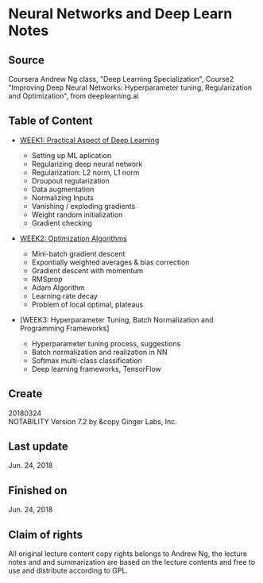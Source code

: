 # Neural Networks and Deep Learn Notes   
## Source  
Coursera Andrew Ng class, "Deep Learning Specialization", Course2 "Improving Deep Neural Networks: Hyperparameter tuning, Regularization and Optimization", from deeplearning.ai  
## Table of Content  
- [WEEK1: Practical Aspect of Deep Learning](https://github.com/SuperYuLu/Deep-Learning-Notes-Exercise/blob/master/AndrewNg_DeepLearning_Notes/Course2-Improving%20Deep%20Neural%20Networks/Week1-Practical%20Aspect%20of%20Deep%20Learning.pdf)
  + Setting up ML aplication 
  + Regularizing deep neural network
  + Regularization: L2 norm, L1 norm
  + Droupout regularization
  + Data augmentation 
  + Normalizing Inputs 
  + Vanishing / exploding gradients
  + Weight random initialization 
  + Gradient checking

- [WEEK2: Optimization Algorithms](https://github.com/SuperYuLu/Deep-Learning-Notes-Exercise/blob/master/AndrewNg_DeepLearning_Notes/Course2-Improving%20Deep%20Neural%20Networks/Week2-Optimization%20Algorithms.pdf)
  + Mini-batch gradient descent
  + Expontially weighted averages & bias correction 
  + Gradient descent with momentum 
  + RMSprop
  + Adam Algorithm 
  + Learning rate decay
  + Problem of local optimal, plateaus
- [WEEK3: Hyperparameter Tuning, Batch Normalization and Programming Frameworks]
  + Hyperparameter tuning process, suggestions 
  + Batch normalization and realization in NN
  + Softmax multi-class classification 
  + Deep learning frameworks, TensorFlow

  
  
## Create  
20180324  
NOTABILITY Version 7.2 by &copy Ginger Labs, Inc.  

## Last update  
Jun. 24, 2018   

## Finished on
Jun. 24, 2018
## Claim of rights  
All original lecture content copy rights belongs to Andrew Ng, the lecture notes and and summarization are based on the lecture contents and free to use and distribute according to GPL.
